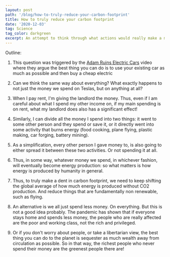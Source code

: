 ```yaml
---
layout: post
path: '/blog/how-to-truly-reduce-your-carbon-footprint'
title: How to truly reduce your carbon footprint
date: '2020-12-03'
tag: Science
tag_color: darkgreen
excerpt: An attempt to think through what actions would really make a meaningful dent in our carbon footprints
---
```


Outline:
1. This question was triggered by the [Adam Ruins Electric Cars](https://www.youtube.com/watch?v=MQLbakWESkw) video where they argue the best thing you can do is to use your existing car as much as possible and then buy a cheap electric

2. Can we think the same way about everything? What exactly happens to not just the money we spend on Teslas, but on anything at all?

3. When I pay rent, I'm giving the landlord the money. Thus, even if I am careful about what I spend my other income on, if my main spending is on rent, what my landlord does also has a significant effect!

4. Similarly, I can divide all the money I spend into two things: it went to some other person and they spend or save it, or it directly went into some activity that burns energy (food cooking, plane flying, plastic making, car forging, battery mining).

5. As a simplification, every other person I gave money to, is also going to either spread it between these two activities. Or not spending it at all.

6. Thus, in some way, whatever money we spend, in whichever fashion, will eventually become energy production: so what matters is how energy is produced by humanity in general.

7. Thus, to truly make a dent in carbon footprint, we need to keep shifting the global average of how much energy is produced without CO2 production. And reduce things that are fundamentally non renewable, such as flying.

8. An alternative is we all just spend less money. On everything. But this is not a good idea probably. The pandemic has shown that if everyone stays home and spends less money, the people who are really affected are the poor and working class, not the rich and privileged.

9. Or if you don't worry about people, or take a libertarian view, the best thing you can do to the planet is sequester as much wealth away from circulation as possible. So in that way, the richest people who never spend their money are the greenest people there are! 
